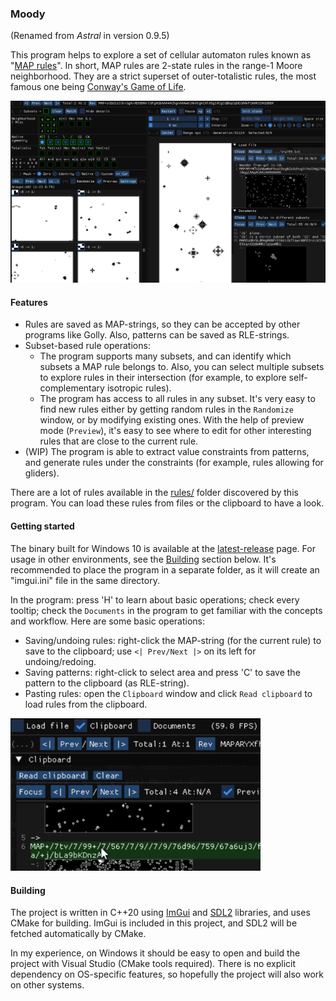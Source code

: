 ### Moody
(Renamed from *Astral* in version 0.9.5)

This program helps to explore a set of cellular automaton rules known as "[MAP rules](https://golly.sourceforge.io/Help/Algorithms/QuickLife.html#map)". In short, MAP rules are 2-state rules in the range-1 Moore neighborhood. They are a strict superset of outer-totalistic rules, the most famous one being [Conway's Game of Life](https://conwaylife.com/wiki/Conway%27s_Game_of_Life).

<img src="screenshot.gif" alt="screenshot" width=1000 />

#### Features
- Rules are saved as MAP-strings, so they can be accepted by other programs like Golly. Also, patterns can be saved as RLE-strings.
- Subset-based rule operations:
    - The program supports many subsets, and can identify which subsets a MAP rule belongs to. Also, you can select multiple subsets to explore rules in their intersection (for example, to explore self-complementary isotropic rules).
    - The program has access to all rules in any subset. It's very easy to find new rules either by getting random rules in the `Randomize` window, or by modifying existing ones. With the help of preview mode (`Preview`), it's easy to see where to edit for other interesting rules that are close to the current rule.
- (WIP) The program is able to extract value constraints from patterns, and generate rules under the constraints (for example, rules allowing for gliders).

There are a lot of rules available in the [rules/](rules) folder discovered by this program. You can load these rules from files or the clipboard to have a look.

#### Getting started
The binary built for Windows 10 is available at the [latest-release](../../releases/latest) page. For usage in other environments, see the [Building](#building) section below. It's recommended to place the program in a separate folder, as it will create an "imgui.ini" file in the same directory.

In the program: press 'H' to learn about basic operations; check every tooltip; check the `Documents` in the program to get familiar with the concepts and workflow. Here are some basic operations:
- Saving/undoing rules: right-click the MAP-string (for the current rule) to save to the clipboard; use `<| Prev/Next |>` on its left for undoing/redoing.
- Saving patterns: right-click to select area and press 'C' to save the pattern to the clipboard (as RLE-string).
- Pasting rules: open the `Clipboard` window and click `Read clipboard` to load rules from the clipboard.

<img src="pasting-rule.png" alt="pasting-rule" width="400" />

#### Building
The project is written in C++20 using [ImGui](https://github.com/ocornut/imgui) and [SDL2](https://github.com/libsdl-org/SDL) libraries, and uses CMake for building. ImGui is included in this project, and SDL2 will be fetched automatically by CMake.

In my experience, on Windows it should be easy to open and build the project with Visual Studio (CMake tools required). There is no explicit dependency on OS-specific features, so hopefully the project will also work on other systems.
